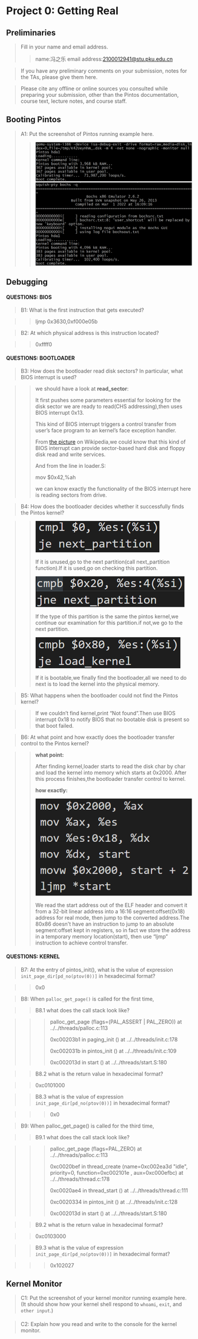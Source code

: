# Project 0: Getting Real

## Preliminaries

>Fill in your name and email address.
>>name:冯之乐 email address:2100012941@stu.pku.edu.cn
 

>If you have any preliminary comments on your submission, notes for the TAs, please give them here.



>Please cite any offline or online sources you consulted while preparing your submission, other than the Pintos documentation, course text, lecture notes, and course staff.



## Booting Pintos

>A1: Put the screenshot of Pintos running example here.
>>![qemu_boot](https://github.com/FZYsheep/MarkdownPicture/blob/8496823265644de9c392485a8c95069922613f1a/qemu_boot.png)
>>![bochs_boot](https://github.com/FZYsheep/MarkdownPicture/blob/8496823265644de9c392485a8c95069922613f1a/bochs_boot.png)


## Debugging

#### QUESTIONS: BIOS 

>B1: What is the first instruction that gets executed?

>>ljmp   $0x3630,$0xf000e05b

>B2: At which physical address is this instruction located?

>>0xffff0


#### QUESTIONS: BOOTLOADER

>B3: How does the bootloader read disk sectors? In particular, what BIOS interrupt is used?

>>we should have a look at **read_sector**:
>>
>>It first pushes some parameters essential for looking for the disk sector we are ready to read(CHS addressing),then uses BIOS interrupt 0x13.
>>
>>This kind of BIOS interrupt triggers a control transfer from user’s face program to an kernel’s face exception handler.
>>
>>From [the picture](https://en.wikipedia.org/wiki/BIOS_interrupt_call#:~:text=Extended%20Read%20Sectors) on Wikipedia,we could know that this kind of BIOS interrupt can provide sector-based hard disk and floppy disk read and write services.
>>
>>And from the line in loader.S:
>>
>>mov $0x42,%ah
>>
>>we can know exactly the functionality of the BIOS interrupt here is reading sectors from drive.

>B4: How does the bootloader decides whether it successfully finds the Pintos kernel?

>>![**First,check if the partition is used.**](https://github.com/FZYsheep/MarkdownPicture/blob/1b2094241508e362bb87d3ca7e212fcbc115e489/check1.png)
>>
>>If it is unused,go to the next partition(call next_partition function).If it is used,go on checking this partition.
>>
>>![**Then,check the type of this partition.**](https://github.com/FZYsheep/MarkdownPicture/blob/1b2094241508e362bb87d3ca7e212fcbc115e489/check2.png)
>>
>>If the type of this partition is the same the pintos kernel,we continue our examination for this partition.if not,we go to the next partition.
>>
>>![**Finally,check if this partition is bootable.**](https://github.com/FZYsheep/MarkdownPicture/blob/1b2094241508e362bb87d3ca7e212fcbc115e489/check3.png)
>>
>>If it is bootable,we finally find the bootloader,all we need to do next is to load the kernel into the physical memory.

>B5: What happens when the bootloader could not find the Pintos kernel?

>>If we couldn’t find kernel,print “Not found”.Then use BIOS interrupt 0x18 to notify BIOS that no bootable disk is present so that boot failed.


>B6: At what point and how exactly does the bootloader transfer control to the Pintos kernel?

>>**what point:**
>>
>>After finding kernel,loader starts to read the disk char by char and load the kernel into memory which starts at 0x2000. After this process finishes,the bootloader transfer control to kernel.
>>
>>**how exactly:**
>>
>>![](https://github.com/FZYsheep/MarkdownPicture/blob/1b2094241508e362bb87d3ca7e212fcbc115e489/control_transfer.png)
>>
>>We read the start address out of the ELF header and convert it from a 32-bit linear address into a 16:16 segment:offset(0x18) address for real mode, then jump to the converted address.The 80x86 doesn't have an instruction to jump to an absolute segment:offset kept in registers, so in fact we store the address in a temporary memory location(start), then use “ljmp” instruction to achieve control transfer.

#### QUESTIONS: KERNEL

>B7: At the entry of pintos_init(), what is the value of expression `init_page_dir[pd_no(ptov(0))]` in hexadecimal format?

>>0x0

>B8: When `palloc_get_page()` is called for the first time,

>> B8.1 what does the call stack look like?

>>> palloc_get_page (flags=(PAL_ASSERT | PAL_ZERO)) at ../../threads/palloc.c:113
>>> 
>>> 0xc00203b1 in paging_init () at ../../threads/init.c:178
>>> 
>>> 0xc002031b in pintos_init () at ../../threads/init.c:109
>>> 
>>> 0xc002013d in start () at ../../threads/start.S:180

>> B8.2 what is the return value in hexadecimal format?

>> 0xc0101000

>> B8.3 what is the value of expression `init_page_dir[pd_no(ptov(0))]` in hexadecimal format?

>>> 0x0



>B9: When palloc_get_page() is called for the third time,

>> B9.1 what does the call stack look like?

>>> palloc_get_page (flags=PAL_ZERO) at ../../threads/palloc.c:113
>>> 
>>> 0xc0020bef in thread_create (name=0xc002ea3d "idle", priority=0, function=0xc002101e <idle>, aux=0xc000efbc) at ../../threads/thread.c:178
>>> 
>>> 0xc0020ae4 in thread_start () at ../../threads/thread.c:111
>>> 
>>> 0xc0020334 in pintos_init () at ../../threads/init.c:128
>>> 
>>> 0xc002013d in start () at ../../threads/start.S:180

>> B9.2 what is the return value in hexadecimal format?

>> 0xc0103000

>> B9.3 what is the value of expression `init_page_dir[pd_no(ptov(0))]` in hexadecimal format?

>>> 0x102027



## Kernel Monitor

>C1: Put the screenshot of your kernel monitor running example here. (It should show how your kernel shell respond to `whoami`, `exit`, and `other input`.)

#### 

>C2: Explain how you read and write to the console for the kernel monitor.
